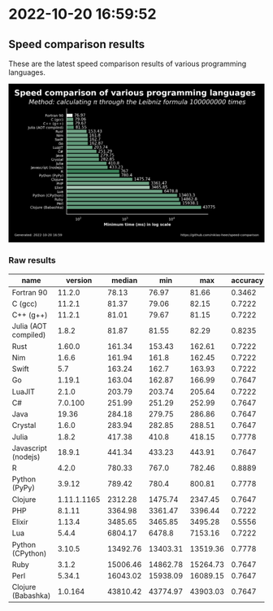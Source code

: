 # 2022-10-20 16:59:52

## Speed comparison results

These are the latest speed comparison results of various programming languages.

![plot](../assets/2022-10-20T165952/combined_results.png "Speed comparison of programming languages")

### Raw results

| name                 | version     | median   | min      | max      | accuracy |
| -------------------- | ----------- | -------- | -------- | -------- | -------- |
| Fortran 90           | 11.2.0      | 78.13    | 76.97    | 81.66    | 0.3462   |
| C (gcc)              | 11.2.1      | 81.37    | 79.06    | 82.15    | 0.7222   |
| C++ (g++)            | 11.2.1      | 81.01    | 79.67    | 81.15    | 0.7222   |
| Julia (AOT compiled) | 1.8.2       | 81.87    | 81.55    | 82.29    | 0.8235   |
| Rust                 | 1.60.0      | 161.34   | 153.43   | 162.61   | 0.7222   |
| Nim                  | 1.6.6       | 161.94   | 161.8    | 162.45   | 0.7222   |
| Swift                | 5.7         | 163.24   | 162.7    | 163.93   | 0.7222   |
| Go                   | 1.19.1      | 163.04   | 162.87   | 166.99   | 0.7647   |
| LuaJIT               | 2.1.0       | 203.79   | 203.74   | 205.64   | 0.7222   |
| C#                   | 7.0.100     | 251.99   | 251.29   | 252.99   | 0.7647   |
| Java                 | 19.36       | 284.18   | 279.75   | 286.86   | 0.7647   |
| Crystal              | 1.6.0       | 283.94   | 282.85   | 288.51   | 0.7647   |
| Julia                | 1.8.2       | 417.38   | 410.8    | 418.15   | 0.7778   |
| Javascript (nodejs)  | 18.9.1      | 441.34   | 433.23   | 443.91   | 0.7647   |
| R                    | 4.2.0       | 780.33   | 767.0    | 782.46   | 0.8889   |
| Python (PyPy)        | 3.9.12      | 789.42   | 780.4    | 800.81   | 0.7778   |
| Clojure              | 1.11.1.1165 | 2312.28  | 1475.74  | 2347.45  | 0.7647   |
| PHP                  | 8.1.11      | 3364.98  | 3361.47  | 3396.44  | 0.7222   |
| Elixir               | 1.13.4      | 3485.65  | 3465.85  | 3495.28  | 0.5556   |
| Lua                  | 5.4.4       | 6804.17  | 6478.8   | 7153.16  | 0.7222   |
| Python (CPython)     | 3.10.5      | 13492.76 | 13403.31 | 13519.36 | 0.7778   |
| Ruby                 | 3.1.2       | 15006.46 | 14862.78 | 15264.73 | 0.7647   |
| Perl                 | 5.34.1      | 16043.02 | 15938.09 | 16089.15 | 0.7647   |
| Clojure (Babashka)   | 1.0.164     | 43810.42 | 43774.97 | 43903.03 | 0.7647   |

